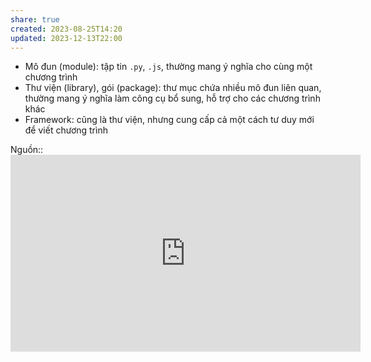 ```yaml
---
share: true
created: 2023-08-25T14:20
updated: 2023-12-13T22:00
---
```


- Mô đun (module): tập tin `.py`, `.js`, thường mang ý nghĩa cho cùng một chương trình
- Thư viện (library), gói (package): thư mục chứa nhiều mô đun liên quan, thường mang ý nghĩa làm công cụ bổ sung, hỗ trợ cho các chương trình khác
- Framework: cũng là thư viện, nhưng cung cấp cả một cách tư duy mới để viết chương trình

Nguồn:: <iframe width="560" height="315" src="https://www.youtube.com/embed/MztLZWibctI" title="YouTube video player" frameborder="0" allow="accelerometer; autoplay; clipboard-write; encrypted-media; gyroscope; picture-in-picture; web-share" referrerpolicy="strict-origin-when-cross-origin" allowfullscreen></iframe>
